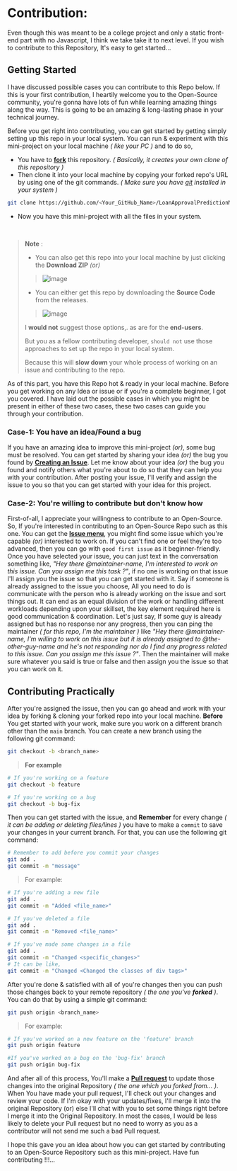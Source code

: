 # Contribution:

Even though this was meant to be a college project and only a static front-end part with no Javascript, I think we take take it to next level. If you wish to contribute to this Repository, It's easy to get started...

## Getting Started

I have discussed possible cases you can contribute to this Repo below. If this is your first contribution, I heartily welcome you to the Open-Source community, you're gonna have lots of fun while learning amazing things along the way. This is going to be an amazing & long-lasting phase in your technical journey.

Before you get right into contributing, you can get started by getting simply setting up this repo in your local system. You can run & experiment with this mini-project on your local machine *( like your PC )* and to do so,

- You have to [**fork**](https://github.com/iamwatchdogs/LoanApprovalPredictionModel_Website/fork "Let's fork this repo") this repository. *( Basically, it creates your own clone of this repository )*
- Then clone it into your local machine by copying your forked repo's URL by using one of the git commands. *( Make sure you have [git](https://git-scm.com/ "Let's Download & install git") installed in your system )*
```bash
git clone https://github.com/<Your_GitHub_Name>/LoanApprovalPredictionModel_Website/
```
- Now you have this mini-project with all the files in your system.

<br>

> **Note** :
> 
> - You can also get this repo into your local machine by just clicking the **Download ZIP** *(or)*
>> ![image](https://user-images.githubusercontent.com/49478000/232591251-4c701588-f91e-4773-a05d-cf2d5de5026e.png)
> - You can either get this repo by downloading the **Source Code** from the releases.
>> ![image](https://user-images.githubusercontent.com/49478000/232591834-fc1e3d3d-2b28-416d-b6b3-0cae1bdbfab4.png)
>
> I **would not** suggest those options,. as are for the **end-users**. 
> 
> But you as a fellow contributing developer, `should not` use those approaches to set up the repo in your local system.
> 
> Because this will **slow down** your whole process of working on an issue and contributing to the repo.

As of this part, you have this Repo hot & ready in your local machine. Before you get working on any Idea or issue or if you're a complete beginner, I got you covered. I have laid out the possible cases in which you might be present in either of these two cases, these two cases can guide you through your contribution.

### Case-1: You have an idea/Found a bug

If you have an amazing idea to improve this mini-project *(or)*, some bug must be resolved. You can get started by sharing your idea *(or)* the bug you found by [**Creating an Issue**](https://github.com/iamwatchdogs/LoanApprovalPredictionModel_Website/issues/new "Let's create an issue"). Let me know about your idea *(or)* the bug you found and notify others what you're about to do so that they can help you with your contribution. After posting your issue, I'll verify and assign the issue to you so that you can get started with your idea for this project.

### Case-2: You're willing to contribute but don't know how 

First-of-all, I appreciate your willingness to contribute to an Open-Source. So, If you're interested in contributing to an Open-Source Repo such as this one. You can get the [**Issue menu**](https://github.com/iamwatchdogs/LoanApprovalPredictionModel_Website/issues "Let's go to issue menu"), you might find some issue which you're capable *(or)* interested to work on. If you can't find one or feel they're too advanced, then you can go with `good first issue` as it beginner-friendly. Once you have selected your issue, you can just text in the conversation something like, *"Hey there @maintainer-name, I'm interested to work on this issue. Can you assign me this task ?"*, if no one is working on that issue I'll assign you the issue so that you can get started with it. Say if someone is already assigned to the issue you choose, All you need to do is communicate with the person who is already working on the issue and sort things out. It can end as an equal division of the work or handling different workloads depending upon your skillset, the key element required here is good communication & coordination. Let's just say, If some guy is already assigned but has no response nor any progress, then you can ping the maintainer *( for this repo, I'm the maintainer )* like *"Hey there @maintainer-name, I'm willing to work on this issue but it is already assigned to @the-other-guy-name and he's not responding nor do I find any progress related to this issue. Can you assign me this issue ?"*. Then the maintainer will make sure whatever you said is true or false and then assign you the issue so that you can work on it.

## Contributing Practically

After you're assigned the issue, then you can go ahead and work with your idea by forking & cloning your forked repo into your local machine. **Before** You get started with your work, make sure you work on a different branch other than the `main` branch. You can create a new branch using the following git command:
```bash
git checkout -b <branch_name>
```
> **For example**
```bash
# If you're working on a feature
git checkout -b feature

# If you're working on a bug
git checkout -b bug-fix
```

Then you can get started with the issue, and **Remember** for every change *( it can be adding or deleting files/lines )* you have to make a `commit` to save your changes in your current branch. For that, you can use the following git command:
```bash
# Remember to add before you commit your changes
git add .
git commit -m "message"
```
> For example:
```bash
# If you're adding a new file
git add .
git commit -m "Added <file_name>"

# If you've deleted a file
git add .
git commit -m "Removed <file_name>"

# If you've made some changes in a file
git add .
git commit -m "Changed <specific_changes>"  
# It can be like, 
git commit -m "Changed <Changed the classes of div tags>"
```

After you're done & satisfied with all of you're changes then you can push those changes back to your remote repository *( the one you've **forked** )*. You can do that by using a simple git command:
```bash
git push origin <branch_name>
```
> For example:
```bash
# If you've worked on a new feature on the 'feature' branch
git push origin feature

#If you've worked on a bug on the 'bug-fix' branch
git push origin bug-fix
```

And after all of this process, You'll make a [**Pull request**](https://github.com/iamwatchdogs/LoanApprovalPredictionModel_Website/compare "Let's make a PR") to update those changes into the original Repository *( the one which you forked from... )*. When You have made your pull request, I'll check out your changes and review your code. If I'm okay with your updates/fixes, I'll merge it into the original Repository (or) else I'll chat with you to set some things right before I merge it into the Original Repository. In most the cases, I would be less likely to delete your Pull request but no need to worry as you as a contributor will not send me such a bad Pull request.

I hope this gave you an idea about how you can get started by contributing to an Open-Source Repository such as this mini-project. Have fun contributing !!!...
